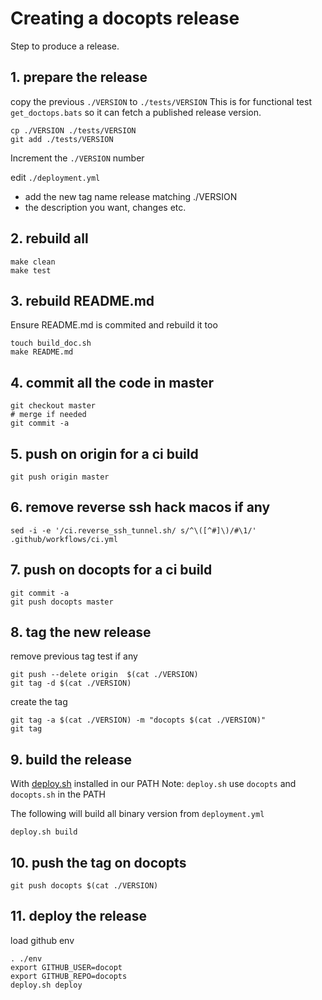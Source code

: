 # Creating a docopts release

Step to produce a release.

## 1. prepare the release

copy the previous `./VERSION` to `./tests/VERSION`
This is for functional test `get_doctops.bats` so it can fetch a
published release version.

```
cp ./VERSION ./tests/VERSION
git add ./tests/VERSION
```

Increment the `./VERSION` number

edit `./deployment.yml`

- add the new tag name release matching ./VERSION
- the description you want, changes etc.

## 2. rebuild all

```
make clean
make test
```

## 3. rebuild README.md

Ensure README.md is commited and rebuild it too

```
touch build_doc.sh
make README.md
```

## 4. commit all the code in master

```
git checkout master
# merge if needed
git commit -a
```

## 5. push on origin for a ci build

```
git push origin master
```

## 6. remove reverse ssh hack macos if any

```
sed -i -e '/ci.reverse_ssh_tunnel.sh/ s/^\([^#]\)/#\1/' .github/workflows/ci.yml
```

## 7. push on docopts for a ci build

```
git commit -a
git push docopts master
```

## 8. tag the new release

remove previous tag test if any

```
git push --delete origin  $(cat ./VERSION)
git tag -d $(cat ./VERSION)
```

create the tag

```
git tag -a $(cat ./VERSION) -m "docopts $(cat ./VERSION)"
git tag
```

## 9. build the release

With [deploy.sh](https://github.com/opensource-expert/deploy.sh) installed in our PATH
Note: `deploy.sh` use `docopts` and `docopts.sh` in the PATH

The following will build all binary version from `deployment.yml`

```
deploy.sh build
```

## 10. push the tag on docopts

```
git push docopts $(cat ./VERSION)
```

## 11. deploy the release

load github env

```
. ./env
export GITHUB_USER=docopt
export GITHUB_REPO=docopts
deploy.sh deploy
```
